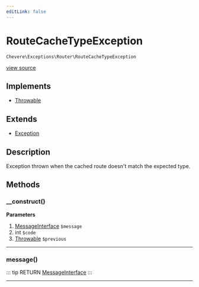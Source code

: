 ```yaml
---
editLink: false
---
```


# RouteCacheTypeException

`Chevere\Exceptions\Router\RouteCacheTypeException`

[view source](https://github.com/chevere/chevere/blob/master/exceptions/Router/RouteCacheTypeException.php)

## Implements

- [Throwable](https://www.php.net/manual/class.throwable)

## Extends

- [Exception](../Core/Exception.md)

## Description

Exception thrown when the cached route doesn't match the expected type.

## Methods

### __construct()

**Parameters**

1. [MessageInterface](../../Interfaces/Message/MessageInterface.md) `$message`
2. int `$code`
3. [Throwable](https://www.php.net/manual/class.throwable) `$previous`

---

### message()

::: tip RETURN
[MessageInterface](../../Interfaces/Message/MessageInterface.md)
:::

---
